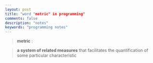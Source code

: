```yaml
---
layout: post
title: "word "metric" in programming"
comments: false
description: "notes"
keywords: "programming notes"
---
```



> **metric** : 

> **a system of related measures** that facilitates the quantification of some particular characteristic